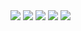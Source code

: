 <img src="http://readme-typing-svg.herokuapp.com?font=ubuntu&color=%2336BCF7&vCenter=true&multiline=true&height=39&lines=Hello+I'm+MrDuck+I+am+a+owner+of+PixelBot+in+Discord">
<img src="https://github-readme-stats.vercel.app/api/top-langs/?username=mrduck89&theme=radical"></a>
<a href="https://discord.com/users/542602170080428063"><img src="https://lanyard-profile-readme-nyria.vercel.app/api/542602170080428063"></a>
<img src="https://github-readme-stats.vercel.app/api?username=duongtuan303030&show_icons=true&theme=radical"></a>
<img src="https://komarev.com/ghpvc/?username=duongtuan303030&style=flat-squar&color=brightgreen"></a>
